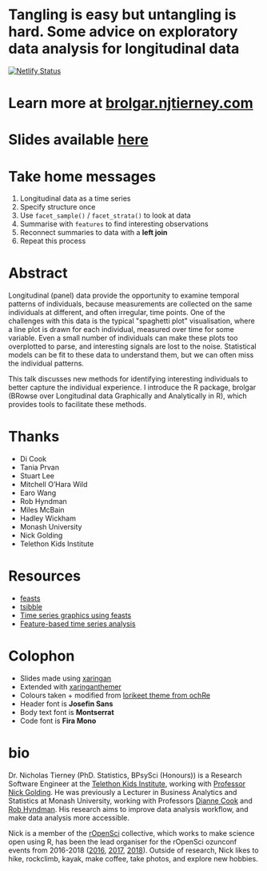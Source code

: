 # Tangling is easy but untangling is hard. Some advice on exploratory data analysis for longitudinal data

[![Netlify Status]()]()

# Learn more at [brolgar.njtierney.com](http://brolgar.njtierney.com/)

# Slides available [here](https://njt-jsm21.netlify.com/)

# Take home messages

1.  Longitudinal data as a time series
2.  Specify structure once
3.  Use `facet_sample()` / `facet_strata()` to look at data
4.  Summarise with `features` to find interesting observations
5.  Reconnect summaries to data with a **left join**
6.  Repeat this process

# Abstract

Longitudinal (panel) data provide the opportunity to examine temporal patterns of individuals, because measurements are collected on the same individuals at different, and often irregular, time points. One of the challenges with this data is the typical "spaghetti plot" visualisation, where a line plot is drawn for each individual, measured over time for some variable. Even a small number of individuals can make these plots too overplotted to parse, and interesting signals are lost to the noise.  Statistical models can be fit to these data to understand them, but we can often miss the individual patterns. 

This talk discusses new methods for identifying interesting individuals to better capture the individual experience. I introduce the R package, brolgar (BRowse over Longitudinal data Graphically and Analytically in R), which provides tools to facilitate these methods.


# Thanks

  - Di Cook
  - Tania Prvan
  - Stuart Lee
  - Mitchell O’Hara Wild
  - Earo Wang
  - Rob Hyndman
  - Miles McBain
  - Hadley Wickham
  - Monash University
  - Nick Golding
  - Telethon Kids Institute

# Resources

  - [feasts](http://feasts.tidyverts.org/)
  - [tsibble](http://tsibble.tidyverts.org/)
  - [Time series graphics using
    feasts](https://robjhyndman.com/hyndsight/feasts/)
  - [Feature-based time series
    analysis](https://robjhyndman.com/hyndsight/fbtsa/)

# Colophon

  - Slides made using [xaringan](https://github.com/yihui/xaringan)
  - Extended with
    [xaringanthemer](https://github.com/gadenbuie/xaringanthemer)
  - Colours taken + modified from [lorikeet theme from
    ochRe](https://github.com/ropenscilabs/ochRe)
  - Header font is **Josefin Sans**
  - Body text font is **Montserrat**
  - Code font is **Fira Mono**

# bio

Dr. Nicholas Tierney (PhD. Statistics, BPsySci (Honours)) is a Research Software Engineer at the [Telethon Kids Institute](https://www.telethonkids.org.au/), working with [Professor Nick Golding](https://www.telethonkids.org.au/contact-us/our-people/g/nick-golding/). He was previously a Lecturer in Business Analytics and Statistics at Monash University, working with Professors
[Dianne Cook](http://dicook.org/) and [Rob Hyndman](https://robjhyndman.com/). 
His research aims to improve data analysis
workflow, and make data analysis more accessible.

Nick is a member of the [rOpenSci](https://ropensci.org/) collective, which works to make science open using R, has been the lead organiser for the rOpenSci ozunconf
events from 2016-2018 ([2016](https://auunconf.ropensci.org/), [2017](https://ozunconf17.ropensci.org/), [2018](https://ozunconf18.ropensci.org/)). Outside of research, Nick likes to
hike, rockclimb, kayak, make coffee, take photos, and explore new hobbies.
